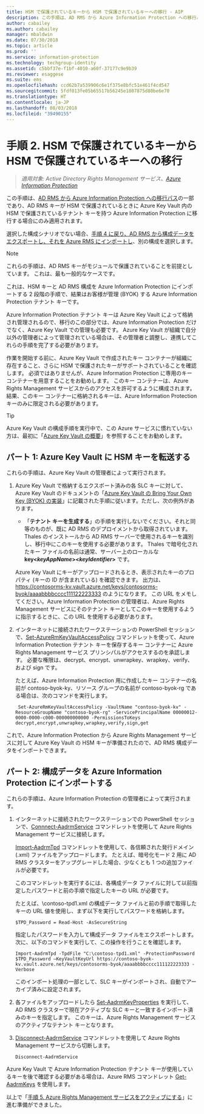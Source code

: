```yaml
---
title: HSM で保護されているキーから HSM で保護されているキーへの移行 - AIP
description: この手順は、AD RMS から Azure Information Protection への移行パスの一部であり、AD RMS キーが HSM で保護されているときに Azure Key Vault 内の HSM で保護されているテナント キーを持つ Azure Information Protection に移行する場合にのみ適用されます。
author: cabailey
ms.author: cabailey
manager: mbaldwin
ms.date: 07/30/2018
ms.topic: article
ms.prod: ''
ms.service: information-protection
ms.technology: techgroup-identity
ms.assetid: c5bbf37e-f1bf-4010-a60f-37177c9e9b39
ms.reviewer: esaggese
ms.suite: ems
ms.openlocfilehash: ccd62b7a539906c6e1f375e8bfc51e461f4cd547
ms.sourcegitcommit: 5fdf013fe05b65517b56245e1807875d80be6e70
ms.translationtype: HT
ms.contentlocale: ja-JP
ms.lasthandoff: 08/03/2018
ms.locfileid: "39490155"
---
```

# <a name="step-2-hsm-protected-key-to-hsm-protected-key-migration"></a>手順 2. HSM で保護されているキーから HSM で保護されているキーへの移行

>*適用対象: Active Directory Rights Management サービス、[Azure Information Protection](https://azure.microsoft.com/pricing/details/information-protection)*


この手順は、[AD RMS から Azure Information Protection への移行パス](migrate-from-ad-rms-to-azure-rms.md)の一部であり、AD RMS キーが HSM で保護されているときに Azure Key Vault 内の HSM で保護されているテナント キーを持つ Azure Information Protection に移行する場合にのみ適用されます。 

選択した構成シナリオでない場合、[手順 4 に戻り、AD RMS から構成データをエクスポートし、それを Azure RMS にインポートし](migrate-from-ad-rms-phase2.md#step-4-export-configuration-data-from-ad-rms-and-import-it-to-azure-information-protection)、別の構成を選択します。

> [!NOTE]
> これらの手順は、AD RMS キーがモジュールで保護されていることを前提としています。 これは、最も一般的なケースです。 

これは、HSM キーと AD RMS 構成を Azure Information Protection にインポートする 2 段階の手順で、結果はお客様が管理 (BYOK) する Azure Information Protection テナント キーです。

Azure Information Protection テナント キーは Azure Key Vault によって格納され管理されるので、移行のこの部分では、Azure Information Protection だけでなく、Azure Key Vault での管理も必要です。 Azure Key Vault が組織で自分以外の管理者によって管理されている場合は、その管理者と調整し、連携してこれらの手順を完了する必要があります。

作業を開始する前に、Azure Key Vault で作成されたキー コンテナーが組織に存在すること、さらに HSM で保護されたキーがサポートされていることを確認します。 必須ではありませんが、Azure Information Protection に専用のキー コンテナーを用意することをお勧めします。 このキー コンテナーは、Azure Rights Management サービスからのアクセスを許可するように構成されます。結果、このキー コンテナーに格納されるキーは、Azure Information Protection キーのみに限定される必要があります。


> [!TIP]
> Azure Key Vault の構成手順を実行中で、この Azure サービスに慣れていない方は、最初に「[Azure Key Vault の概要](https://azure.microsoft.com/documentation/articles/key-vault-get-started/)」を参照することをお勧めします。 


## <a name="part-1-transfer-your-hsm-key-to-azure-key-vault"></a>パート 1: Azure Key Vault に HSM キーを転送する

これらの手順は、Azure Key Vault の管理者によって実行されます。

1. Azure Key Vault で格納するエクスポート済みの各 SLC キーに対して、Azure Key Vault のドキュメントの「[Azure Key Vault の Bring Your Own Key (BYOK) の実装](https://azure.microsoft.com/documentation/articles/key-vault-hsm-protected-keys/#implementing-bring-your-own-key-byok-for-azurekey-vault)」に記載された手順に従います。ただし、次の例外があります。

    - 「**テナント キーを生成する**」の手順を実行しないでください。それと同等のものが、既に AD RMS のデプロイメントから取得されています。 Thales のインストールから AD RMS サーバーで使用されるキーを識別し、移行中にこのキーを使用する必要があります。 Thales で暗号化されたキー ファイルの名前は通常、サーバー上のローカルな **key<*keyAppName*><*keyIdentifier*>** です。

    Azure Key Vault にキーがアップロードされるとき、表示されたキーのプロパティ (キーの ID が含まれている) を確認できます。 出力は、https://contosorms-kv.vault.azure.net/keys/contosorms-byok/aaaabbbbcccc111122223333 のようになります。 この URL をメモしてください。Azure Information Protection の管理者は、Azure Rights Management サービスにそのテナント キーとしてこのキーを使用するように指示するときに、この URL を使用する必要があります。

2. インターネットに接続されたワークステーションの PowerShell セッションで、[Set-AzureRmKeyVaultAccessPolicy](/powershell/module/azurerm.keyvault/set-azurermkeyvaultaccesspolicy) コマンドレットを使って、Azure Information Protection テナント キーを保存するキー コンテナーに Azure Rights Management サービス プリンシパルがアクセスするのを承認します。 必要な権限は、decrypt、encrypt、unwrapkey、wrapkey、verify、および sign です。
    
    たとえば、Azure Information Protection 用に作成したキー コンテナーの名前が contoso-byok-ky、リソース グループの名前が contoso-byok-rg である場合は、次のコマンドを実行します。
    
        Set-AzureRmKeyVaultAccessPolicy -VaultName "contoso-byok-kv" -ResourceGroupName "contoso-byok-rg" -ServicePrincipalName 00000012-0000-0000-c000-000000000000 -PermissionsToKeys decrypt,encrypt,unwrapkey,wrapkey,verify,sign,get


これで、Azure Information Protection から Azure Rights Management サービスに対して Azure Key Vault の HSM キーが準備されたので、AD RMS 構成データをインポートできます。

## <a name="part-2-import-the-configuration-data-to-azure-information-protection"></a>パート 2: 構成データを Azure Information Protection にインポートする

これらの手順は、Azure Information Protection の管理者によって実行されます。

1. インターネットに接続されたワークステーションでの PowerShell セッションで、[Connnect-AadrmService](/powershell/aadrm/vlatest/connect-aadrmservice) コマンドレットを使用して Azure Rights Management サービスに接続します。
    
    [Import-AadrmTpd](/powershell/aadrm/vlatest/import-aadrmtpd) コマンドレットを使用して、各信頼された発行ドメイン (.xml) ファイルをアップロードします。 たとえば、暗号化モード 2 用に AD RMS クラスターをアップグレードした場合、少なくとも 1 つの追加ファイルが必要です。
    
    このコマンドレットを実行するには、各構成データ ファイルに対して以前指定したパスワードと前の手順で指定したキーの URL が必要です。
    
    たとえば、\contoso-tpd1.xml の構成データ ファイルと前の手順で取得したキーの URL 値を使用し、まず以下を実行してパスワードを格納します。
    
    ```
    $TPD_Password = Read-Host -AsSecureString
    ```
    
    指定したパスワードを入力して構成データ ファイルをエクスポートします。 次に、以下のコマンドを実行して、この操作を行うことを確認します。
    
    ```
    Import-AadrmTpd -TpdFile "C:\contoso-tpd1.xml" -ProtectionPassword $TPD_Password –KeyVaultKeyUrl https://contoso-byok-kv.vault.azure.net/keys/contosorms-byok/aaaabbbbcccc111122223333 -Verbose
    ```
    
    このインポート処理の一部として、SLC キーがインポートされ、自動でアーカイブ済みに設定されます。

2.  各ファイルをアップロードしたら [Set-AadrmKeyProperties](/powershell/module/aadrm/set-aadrmkeyproperties) を実行して、AD RMS クラスターで現在アクティブな SLC キーと一致するインポート済みのキーを指定します。 このキーは、Azure Rights Management サービスのアクティブなテナント キーとなります。

3.  [Disconnect-AadrmService](/powershell/aadrm/vlatest/disconnect-aadrmservice) コマンドレットを使用して Azure Rights Management サービスから切断します。

    ```
    Disconnect-AadrmService
    ```

Azure Key Vault で Azure Information Protection テナント キーが使用しているキーを後で確認する必要がある場合は、Azure RMS コマンドレット [Get-AadrmKeys](/powershell/aadrm/vlatest/get-aadrmkeys) を使用します。

以上で「[手順 5. Azure Rights Management サービスをアクティブにする](migrate-from-ad-rms-phase2.md#step-5-activate-the-azure-rights-management-service)」に進む準備ができました。


